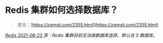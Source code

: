 <!--yml
category: 未分类
date: 0001-01-01 00:00:00
--->

# Redis 集群如何选择数据库？

> 原文：[https://zwmst.com/2355.html](https://zwmst.com/2355.html)

   [ *Redis* ](https://zwmst.com/redis)*[ <time datetime="2021-08-23T09:52:15+08:00"> 2021-08-23 </time> ](https://zwmst.com/2355.html)  答：Redis 集群目前无法做数据库选择，默认在 0 数据库。*